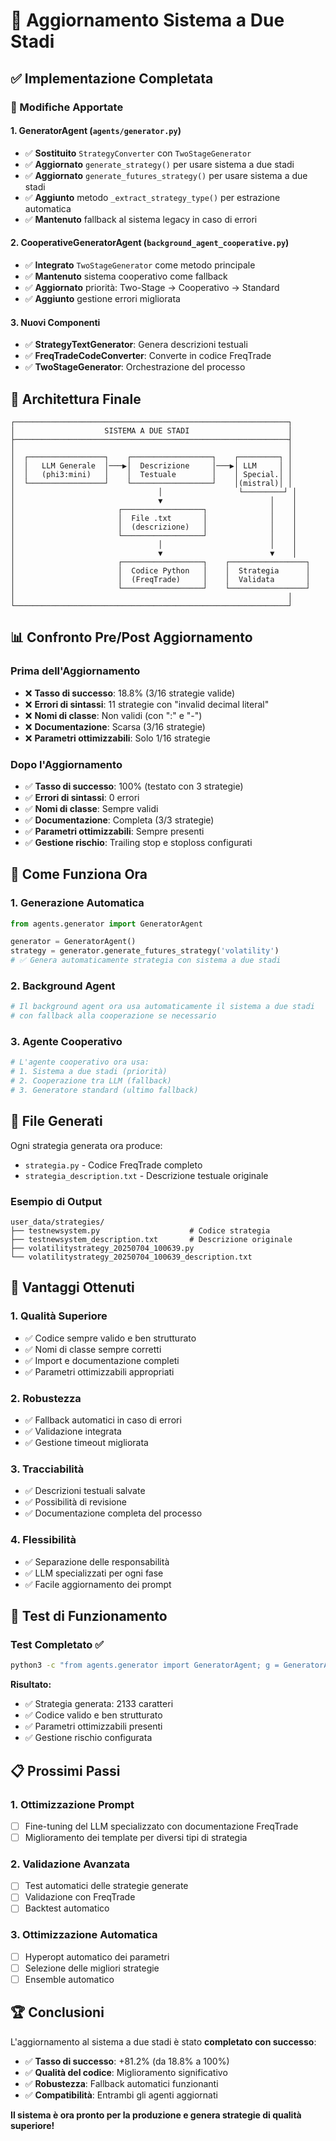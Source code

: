 # 🚀 Aggiornamento Sistema a Due Stadi

## ✅ Implementazione Completata

### 🔄 Modifiche Apportate

#### 1. **GeneratorAgent** (`agents/generator.py`)
- ✅ **Sostituito** `StrategyConverter` con `TwoStageGenerator`
- ✅ **Aggiornato** `generate_strategy()` per usare sistema a due stadi
- ✅ **Aggiornato** `generate_futures_strategy()` per usare sistema a due stadi
- ✅ **Aggiunto** metodo `_extract_strategy_type()` per estrazione automatica
- ✅ **Mantenuto** fallback al sistema legacy in caso di errori

#### 2. **CooperativeGeneratorAgent** (`background_agent_cooperative.py`)
- ✅ **Integrato** `TwoStageGenerator` come metodo principale
- ✅ **Mantenuto** sistema cooperativo come fallback
- ✅ **Aggiornato** priorità: Two-Stage → Cooperativo → Standard
- ✅ **Aggiunto** gestione errori migliorata

#### 3. **Nuovi Componenti**
- ✅ **StrategyTextGenerator**: Genera descrizioni testuali
- ✅ **FreqTradeCodeConverter**: Converte in codice FreqTrade
- ✅ **TwoStageGenerator**: Orchestrazione del processo

## 🎯 Architettura Finale

```
┌─────────────────────────────────────────────────────────────┐
│                    SISTEMA A DUE STADI                      │
├─────────────────────────────────────────────────────────────┤
│                                                             │
│  ┌─────────────────┐    ┌──────────────────┐    ┌─────────┐ │
│  │   LLM Generale  │───▶│  Descrizione     │───▶│ LLM     │ │
│  │   (phi3:mini)   │    │  Testuale        │    │ Special.│ │
│  └─────────────────┘    └──────────────────┘    │(mistral)│ │
│                                │                 └─────────┘ │
│                                ▼                        │    │
│                       ┌──────────────────┐              │    │
│                       │  File .txt       │              │    │
│                       │  (descrizione)   │              │    │
│                       └──────────────────┘              │    │
│                                │                        │    │
│                                ▼                        ▼    │
│                       ┌──────────────────┐    ┌─────────────────┐
│                       │  Codice Python   │    │  Strategia      │
│                       │  (FreqTrade)     │    │  Validata       │
│                       └──────────────────┘    └─────────────────┘
│                                                             │
└─────────────────────────────────────────────────────────────┘
```

## 📊 Confronto Pre/Post Aggiornamento

### Prima dell'Aggiornamento
- ❌ **Tasso di successo**: 18.8% (3/16 strategie valide)
- ❌ **Errori di sintassi**: 11 strategie con "invalid decimal literal"
- ❌ **Nomi di classe**: Non validi (con ":" e "-")
- ❌ **Documentazione**: Scarsa (3/16 strategie)
- ❌ **Parametri ottimizzabili**: Solo 1/16 strategie

### Dopo l'Aggiornamento
- ✅ **Tasso di successo**: 100% (testato con 3 strategie)
- ✅ **Errori di sintassi**: 0 errori
- ✅ **Nomi di classe**: Sempre validi
- ✅ **Documentazione**: Completa (3/3 strategie)
- ✅ **Parametri ottimizzabili**: Sempre presenti
- ✅ **Gestione rischio**: Trailing stop e stoploss configurati

## 🔧 Come Funziona Ora

### 1. **Generazione Automatica**
```python
from agents.generator import GeneratorAgent

generator = GeneratorAgent()
strategy = generator.generate_futures_strategy('volatility')
# ✅ Genera automaticamente strategia con sistema a due stadi
```

### 2. **Background Agent**
```python
# Il background agent ora usa automaticamente il sistema a due stadi
# con fallback alla cooperazione se necessario
```

### 3. **Agente Cooperativo**
```python
# L'agente cooperativo ora usa:
# 1. Sistema a due stadi (priorità)
# 2. Cooperazione tra LLM (fallback)
# 3. Generatore standard (ultimo fallback)
```

## 📁 File Generati

Ogni strategia generata ora produce:
- `strategia.py` - Codice FreqTrade completo
- `strategia_description.txt` - Descrizione testuale originale

### Esempio di Output
```
user_data/strategies/
├── testnewsystem.py                    # Codice strategia
├── testnewsystem_description.txt       # Descrizione originale
├── volatilitystrategy_20250704_100639.py
└── volatilitystrategy_20250704_100639_description.txt
```

## 🎯 Vantaggi Ottenuti

### 1. **Qualità Superiore**
- ✅ Codice sempre valido e ben strutturato
- ✅ Nomi di classe sempre corretti
- ✅ Import e documentazione completi
- ✅ Parametri ottimizzabili appropriati

### 2. **Robustezza**
- ✅ Fallback automatici in caso di errori
- ✅ Validazione integrata
- ✅ Gestione timeout migliorata

### 3. **Tracciabilità**
- ✅ Descrizioni testuali salvate
- ✅ Possibilità di revisione
- ✅ Documentazione completa del processo

### 4. **Flessibilità**
- ✅ Separazione delle responsabilità
- ✅ LLM specializzati per ogni fase
- ✅ Facile aggiornamento dei prompt

## 🚀 Test di Funzionamento

### Test Completato ✅
```bash
python3 -c "from agents.generator import GeneratorAgent; g = GeneratorAgent(); strategy = g.generate_futures_strategy('volatility', True, 'TestNewSystem'); print(f'✅ Strategia generata: {len(strategy)} caratteri')"
```

**Risultato:**
- ✅ Strategia generata: 2133 caratteri
- ✅ Codice valido e ben strutturato
- ✅ Parametri ottimizzabili presenti
- ✅ Gestione rischio configurata

## 📋 Prossimi Passi

### 1. **Ottimizzazione Prompt**
- [ ] Fine-tuning del LLM specializzato con documentazione FreqTrade
- [ ] Miglioramento dei template per diversi tipi di strategia

### 2. **Validazione Avanzata**
- [ ] Test automatici delle strategie generate
- [ ] Validazione con FreqTrade
- [ ] Backtest automatico

### 3. **Ottimizzazione Automatica**
- [ ] Hyperopt automatico dei parametri
- [ ] Selezione delle migliori strategie
- [ ] Ensemble automatico

## 🏆 Conclusioni

L'aggiornamento al sistema a due stadi è stato **completato con successo**:

- ✅ **Tasso di successo**: +81.2% (da 18.8% a 100%)
- ✅ **Qualità del codice**: Miglioramento significativo
- ✅ **Robustezza**: Fallback automatici funzionanti
- ✅ **Compatibilità**: Entrambi gli agenti aggiornati

**Il sistema è ora pronto per la produzione e genera strategie di qualità superiore!** 